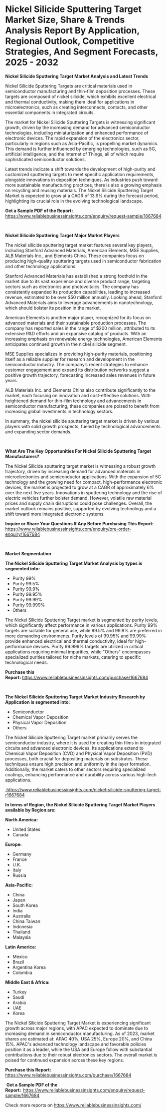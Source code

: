<p><h1>Nickel Silicide Sputtering Target Market Size, Share & Trends Analysis Report By Application, Regional Outlook, Competitive Strategies, And Segment Forecasts, 2025 - 2032</h1></p><p><strong>Nickel Silicide Sputtering Target Market Analysis and Latest Trends</strong></p>
<p><p>Nickel Silicide Sputtering Targets are critical materials used in semiconductor manufacturing and thin-film deposition processes. These targets are composed of nickel silicide, which exhibits excellent electrical and thermal conductivity, making them ideal for applications in microelectronics, such as creating interconnects, contacts, and other essential components in integrated circuits. </p><p>The market for Nickel Silicide Sputtering Targets is witnessing significant growth, driven by the increasing demand for advanced semiconductor technologies, including miniaturization and enhanced performance of electronic devices. The rapid expansion of the electronics sector, particularly in regions such as Asia-Pacific, is propelling market dynamics. This demand is further influenced by emerging technologies, such as 5G, artificial intelligence, and the Internet of Things, all of which require sophisticated semiconductor solutions.</p><p>Latest trends indicate a shift towards the development of high-purity and customized sputtering targets to meet specific application requirements, alongside innovations in deposition techniques. As industries push toward more sustainable manufacturing practices, there is also a growing emphasis on recycling and reusing materials. The Nickel Silicide Sputtering Target Market is expected to grow at a CAGR of 13.9% during the forecast period, highlighting its crucial role in the evolving technological landscape.</p></p>
<p><strong>Get a Sample PDF of the Report:&nbsp;</strong> <a href="https://www.reliablebusinessinsights.com/enquiry/request-sample/1667684?utm_campaign=3133&utm_medium=2&utm_source=Github&utm_content=ia&utm_term=08032025&utm_id=nickel-silicide-sputtering-target">https://www.reliablebusinessinsights.com/enquiry/request-sample/1667684</a></p>
<p>&nbsp;</p>
<p><strong>Nickel Silicide Sputtering Target Major Market Players</strong></p>
<p><p>The nickel silicide sputtering target market features several key players, including Stanford Advanced Materials, American Elements, MSE Supplies, ALB Materials Inc., and Elements China. These companies focus on producing high-quality sputtering targets used in semiconductor fabrication and other technology applications.</p><p>Stanford Advanced Materials has established a strong foothold in the market due to its vast experience and diverse product range, targeting sectors such as electronics and photovoltaics. The company has consistently expanded its production capabilities, leading to increased revenue, estimated to be over $50 million annually. Looking ahead, Stanford Advanced Materials aims to leverage advancements in nanotechnology, which should bolster its position in the market.</p><p>American Elements is another major player, recognized for its focus on advanced materials and their sustainable production processes. The company has reported sales in the range of $200 million, attributed to its extensive R&D efforts and an expansive catalog of products. With an increasing emphasis on renewable energy technologies, American Elements anticipates continued growth in the nickel silicide segment.</p><p>MSE Supplies specializes in providing high-purity materials, positioning itself as a reliable supplier for research and development in the semiconductor industry. The company’s recent strategies to enhance customer engagement and expand its distribution networks suggest a positive growth trajectory, forecasting increased sales revenues in future years.</p><p>ALB Materials Inc. and Elements China also contribute significantly to the market, each focusing on innovation and cost-effective solutions. With heightened demand for thin-film technology and advancements in semiconductor manufacturing, these companies are poised to benefit from increasing global investments in technology sectors.</p><p>In summary, the nickel silicide sputtering target market is driven by various players with solid growth prospects, fueled by technological advancements and expanding sector demands.</p></p>
<p>&nbsp;</p>
<p><strong>What Are The Key Opportunities For Nickel Silicide Sputtering Target Manufacturers?</strong></p>
<p><p>The Nickel Silicide sputtering target market is witnessing a robust growth trajectory, driven by increasing demand for advanced materials in microelectronics and semiconductor applications. With the expansion of 5G technology and the growing need for compact, high-performance electronic devices, the market is projected to grow at a CAGR of approximately 6% over the next five years. Innovations in sputtering technology and the rise of electric vehicles further bolster demand. However, volatile raw material prices and supply chain disruptions could pose challenges. Overall, the market outlook remains positive, supported by evolving technology and a shift toward more integrated electronic systems.</p></p>
<p><strong>Inquire or Share Your Questions If Any Before Purchasing This Report:</strong> <a href="https://www.reliablebusinessinsights.com/enquiry/pre-order-enquiry/1667684?utm_campaign=3133&utm_medium=2&utm_source=Github&utm_content=ia&utm_term=08032025&utm_id=nickel-silicide-sputtering-target">https://www.reliablebusinessinsights.com/enquiry/pre-order-enquiry/1667684</a></p>
<p>&nbsp;</p>
<p><strong>Market Segmentation</strong></p>
<p><strong>The Nickel Silicide Sputtering Target Market Analysis by types is segmented into:</strong></p>
<p><ul><li>Purity 99%</li><li>Purity 99.5%</li><li>Purity 99.9%</li><li>Purity 99.95%</li><li>Purity 99.99%</li><li>Purity 99.999%</li><li>Others</li></ul></p>
<p><p>The Nickel Silicide Sputtering Target market is segmented by purity levels, which significantly affect performance in various applications. Purity 99% targets are suitable for general use, while 99.5% and 99.9% are preferred in more demanding environments. Purity levels of 99.95% and 99.99% provide enhanced electrical and thermal conductivity, ideal for high-performance devices. Purity 99.999% targets are utilized in critical applications requiring minimal impurities, while "Others" encompasses specialized purities tailored for niche markets, catering to specific technological needs.</p></p>
<p><strong>Purchase this Report:&nbsp;</strong><a href="https://www.reliablebusinessinsights.com/purchase/1667684?utm_campaign=3133&utm_medium=2&utm_source=Github&utm_content=ia&utm_term=08032025&utm_id=nickel-silicide-sputtering-target">https://www.reliablebusinessinsights.com/purchase/1667684</a></p>
<p>&nbsp;</p>
<p><strong>The Nickel Silicide Sputtering Target Market Industry Research by Application is segmented into:</strong></p>
<p><ul><li>Semiconductor</li><li>Chemical Vapor Deposition</li><li>Physical Vapor Deposition</li><li>Others</li></ul></p>
<p><p>The Nickel Silicide Sputtering Target market primarily serves the semiconductor industry, where it is used for creating thin films in integrated circuits and advanced electronic devices. Its applications extend to Chemical Vapor Deposition (CVD) and Physical Vapor Deposition (PVD) processes, both crucial for depositing materials on substrates. These techniques ensure high precision and uniformity in the layer formation. Additionally, the market caters to other sectors requiring specialized coatings, enhancing performance and durability across various high-tech applications.</p></p>
<p><a href="https://www.reliablebusinessinsights.com/nickel-silicide-sputtering-target-r1667684?utm_campaign=3133&utm_medium=2&utm_source=Github&utm_content=ia&utm_term=08032025&utm_id=nickel-silicide-sputtering-target">&nbsp;https://www.reliablebusinessinsights.com/nickel-silicide-sputtering-target-r1667684</a></p>
<p><strong>In terms of Region, the Nickel Silicide Sputtering Target Market Players available by Region are:</strong></p>
<p>
    <p> <strong> North America: </strong>
        <ul>
            <li>United States</li>
            <li>Canada</li>
        </ul>
        </p> 
    <p> <strong> Europe: </strong>
        <ul>
            <li>Germany</li>
            <li>France</li>
            <li>U.K.</li>
            <li>Italy</li>
            <li>Russia</li>
        </ul>
        </p> 
    <p> <strong> Asia-Pacific: </strong>
        <ul>
            <li>China</li>
            <li>Japan</li>
            <li>South Korea</li>
            <li>India</li>
            <li>Australia</li>
            <li>China Taiwan</li>
            <li>Indonesia</li>
            <li>Thailand</li>
            <li>Malaysia</li>
        </ul>
        </p> 
    <p> <strong> Latin America: </strong>
        <ul>
            <li>Mexico</li>
            <li>Brazil</li>
            <li>Argentina Korea</li>
            <li>Colombia</li>
        </ul>
        </p> 
    <p> <strong> Middle East & Africa: </strong>
        <ul>
            <li>Turkey</li>
            <li>Saudi</li>
            <li>Arabia</li>
            <li>UAE</li>
            <li>Korea</li>
        </ul>
    </p>
    </p>
<p><p>The Nickel Silicide Sputtering Target Market is experiencing significant growth across major regions, with APAC expected to dominate due to increasing demand in semiconductor manufacturing. As of 2023, market shares are estimated at: APAC 40%, USA 25%, Europe 20%, and China 15%. APAC's advanced technology landscape and favorable policies position it as a leader, while the USA and Europe follow with substantial contributions due to their robust electronics sectors. The overall market is poised for continued expansion across these key regions.</p></p>
<p><strong>Purchase this Report: </strong><a href="https://www.reliablebusinessinsights.com/purchase/1667684?utm_campaign=3133&utm_medium=2&utm_source=Github&utm_content=ia&utm_term=08032025&utm_id=nickel-silicide-sputtering-target">https://www.reliablebusinessinsights.com/purchase/1667684</a></p>
<p>&nbsp;<strong>Get a Sample PDF of the Report:&nbsp;&nbsp;</strong><a href="https://www.reliablebusinessinsights.com/enquiry/request-sample/1667684?utm_campaign=3133&utm_medium=2&utm_source=Github&utm_content=ia&utm_term=08032025&utm_id=nickel-silicide-sputtering-target">https://www.reliablebusinessinsights.com/enquiry/request-sample/1667684</a></p>
<p><strong></strong></p>
<p>Check more reports on <a href="https://www.reliablebusinessinsights.com/?utm_campaign=3133&utm_medium=2&utm_source=Github&utm_content=ia&utm_term=08032025&utm_id=nickel-silicide-sputtering-target">https://www.reliablebusinessinsights.com/</a></p>